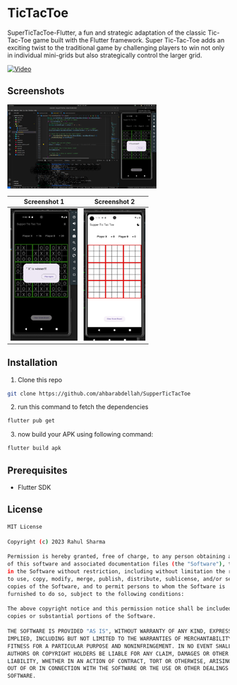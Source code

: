 # TicTacToe

SuperTicTacToe-Flutter, a fun and strategic adaptation of the classic Tic-Tac-Toe game built with the Flutter framework. Super Tic-Tac-Toe adds an exciting twist to the traditional game by challenging players to win not only in individual mini-grids but also strategically control the larger grid.


[![Video](https://img.youtube.com/vi/_Na3a1ZrX7c/0.jpg)](https://youtube.com/shorts/_Na3a1ZrX7c?si=GweQBETH7NBl1olK)



## Screenshots

<img src="screenshots/Screenshot from 2023-12-30 11-47-12.png" alt="Widget Toast Image" style="zoom:33%;" />

| Screenshot 1 | Screenshot 2 |
| --- | --- |
| <img src="screenshots/Screenshot from 2023-12-30 11-50-17.png" alt="Screenshot 1" style="zoom:33%;" /> | <img src="screenshots/Screenshot from 2023-12-30 11-58-31.png" alt="Screenshot 2" style="zoom:33%;" /> |




## Installation

1. Clone this repo

```sh
git clone https://github.com/ahbarabdellah/SupperTicTacToe
```

2. run this command to fetch the dependencies

```sh
flutter pub get
```

3. now build your APK using following command:

```sh
flutter build apk 
```

## Prerequisites

- Flutter SDK

## License

```sh
MIT License

Copyright (c) 2023 Rahul Sharma

Permission is hereby granted, free of charge, to any person obtaining a copy
of this software and associated documentation files (the "Software"), to deal
in the Software without restriction, including without limitation the rights
to use, copy, modify, merge, publish, distribute, sublicense, and/or sell
copies of the Software, and to permit persons to whom the Software is
furnished to do so, subject to the following conditions:

The above copyright notice and this permission notice shall be included in all
copies or substantial portions of the Software.

THE SOFTWARE IS PROVIDED "AS IS", WITHOUT WARRANTY OF ANY KIND, EXPRESS OR
IMPLIED, INCLUDING BUT NOT LIMITED TO THE WARRANTIES OF MERCHANTABILITY,
FITNESS FOR A PARTICULAR PURPOSE AND NONINFRINGEMENT. IN NO EVENT SHALL THE
AUTHORS OR COPYRIGHT HOLDERS BE LIABLE FOR ANY CLAIM, DAMAGES OR OTHER
LIABILITY, WHETHER IN AN ACTION OF CONTRACT, TORT OR OTHERWISE, ARISING FROM,
OUT OF OR IN CONNECTION WITH THE SOFTWARE OR THE USE OR OTHER DEALINGS IN THE
SOFTWARE.
```
